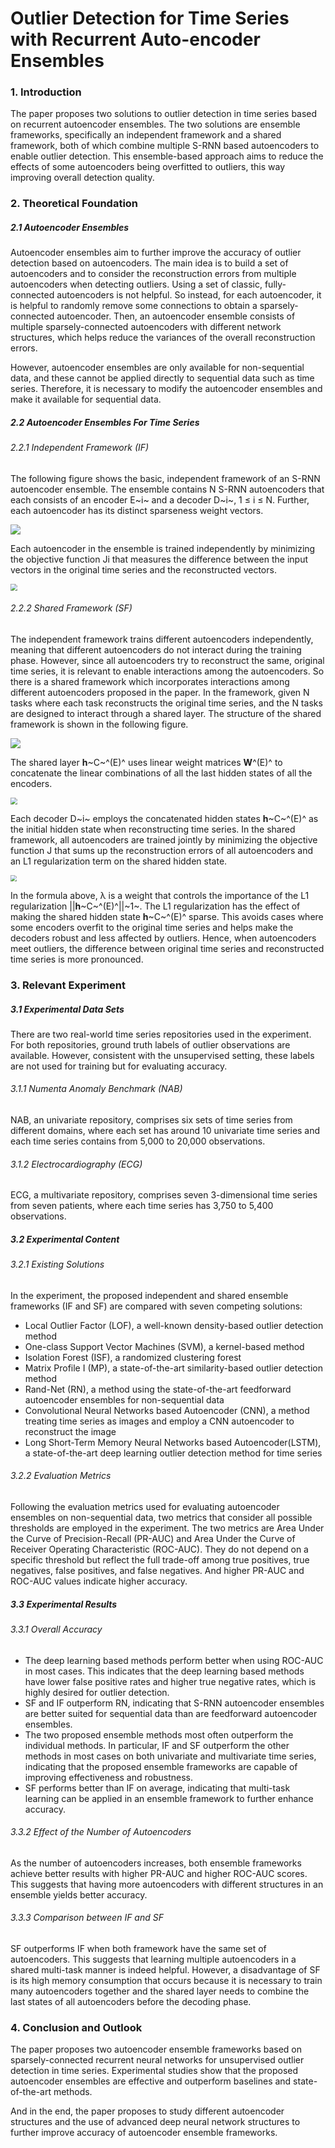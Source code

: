 # Outlier Detection for Time Series with Recurrent Auto-encoder Ensembles

### 1. Introduction

The paper proposes two solutions to outlier detection in time series based on recurrent autoencoder ensembles. The two solutions are ensemble frameworks, specifically an independent framework and a shared framework, both of which combine multiple S-RNN based autoencoders to enable outlier detection. This ensemble-based approach aims to reduce the effects of some autoencoders being overfitted to outliers, this way improving overall detection quality.

### 2. Theoretical Foundation

##### 2.1 Autoencoder Ensembles

Autoencoder ensembles aim to further improve the accuracy of outlier detection based on autoencoders. The main idea is to build a set of autoencoders and to consider the reconstruction errors from multiple autoencoders when detecting outliers. Using a set of classic, fully-connected autoencoders is not helpful. So instead, for each autoencoder, it is helpful to randomly remove some connections to obtain a sparsely-connected autoencoder. Then, an autoencoder ensemble consists of multiple sparsely-connected autoencoders with different network structures, which helps reduce the variances of the overall reconstruction errors.

However, autoencoder ensembles are only available for non-sequential data, and these cannot be applied directly to sequential data such as time series. Therefore, it is necessary to modify the autoencoder ensembles and make it available for sequential data.

##### 2.2 Autoencoder Ensembles For Time Series

###### 2.2.1 Independent Framework (IF)

The following figure shows the basic, independent framework of an S-RNN autoencoder ensemble. The ensemble contains N S-RNN autoencoders that each consists of an encoder E~i~ and a decoder D~i~, 1 ≤ i ≤ N. Further, each autoencoder has its distinct sparseness weight vectors.

![](img/yyc/IF.png)

Each autoencoder in the ensemble is trained independently by minimizing the objective function Ji that measures the difference between the input vectors in the original time series and the reconstructed vectors.

<img src="img/yyc/IF_Formula.png" style="zoom:67%;" />

###### 2.2.2 Shared Framework (SF)

The independent framework trains different autoencoders independently, meaning that different autoencoders do not interact during the training phase. However, since all autoencoders try to reconstruct the same, original time series, it is relevant to enable interactions among the autoencoders. So there is a shared framework which incorporates interactions among different autoencoders proposed in the paper. In the framework, given N tasks where each task reconstructs the original time series, and the N tasks are designed to interact through a shared layer. The structure of the shared framework is shown in the following figure.

![](img/yyc/SF.png)

The shared layer **h**~C~^(E)^ uses linear weight matrices  **W**^(E)^ to concatenate the linear combinations of all the last hidden states of all the encoders.

<img src="img/yyc/SF_HC.png" style="zoom:67%;" />

Each decoder D~i~ employs the concatenated hidden states **h**~C~^(E)^ as the initial hidden state when reconstructing time series. In the shared framework, all autoencoders are trained jointly by minimizing the objective function J that sums up the reconstruction errors of all autoencoders and an L1 regularization term on the shared hidden state.

<img src="img/yyc/SF_Formula.png" style="zoom:65%;" />

In the formula above, λ is a weight that controls the importance of the L1 regularization  ||**h**~C~^(E)^||~1~. The L1 regularization has the effect of making the shared hidden state **h**~C~^(E)^ sparse. This avoids cases where some encoders overfit to the original time series and helps make the decoders robust and less affected by outliers. Hence, when autoencoders meet outliers, the difference between original time series and reconstructed time series is more pronounced.

### 3. Relevant Experiment

##### 3.1 Experimental Data Sets

There are two real-world time series repositories used in the experiment. For both repositories, ground truth labels of outlier observations are available. However, consistent with the unsupervised setting, these labels are not used for training but for evaluating accuracy.

###### 3.1.1 Numenta Anomaly Benchmark (NAB)

NAB, an univariate repository, comprises six sets of time series from different domains, where each set has around 10 univariate time series and each time series contains from 5,000 to 20,000 observations.

###### 3.1.2 Electrocardiography (ECG)

ECG, a multivariate repository, comprises seven 3-dimensional time series from seven patients, where each time series has 3,750 to 5,400 observations.

##### 3.2 Experimental Content

###### 3.2.1 Existing Solutions

In the experiment, the proposed independent and shared ensemble frameworks (IF and SF) are compared with seven competing solutions:

*   Local Outlier Factor (LOF), a well-known density-based outlier detection method
*   One-class Support Vector Machines (SVM), a kernel-based method
*   Isolation Forest (ISF), a randomized clustering forest
*   Matrix Profile I (MP), a state-of-the-art similarity-based outlier detection method
*   Rand-Net (RN), a method using the state-of-the-art feedforward autoencoder ensembles for non-sequential data
*   Convolutional Neural Networks based Autoencoder (CNN), a method treating time series as images and employ a CNN autoencoder to reconstruct the image
*   Long Short-Term Memory Neural Networks based Autoencoder(LSTM), a state-of-the-art deep learning outlier detection method for time series

###### 3.2.2 Evaluation Metrics

Following the evaluation metrics used for evaluating autoencoder ensembles on non-sequential data, two metrics that consider all possible thresholds are employed in the experiment. The two metrics are Area Under the Curve of Precision-Recall (PR-AUC) and Area Under the Curve of Receiver Operating Characteristic (ROC-AUC). They do not depend on a specific threshold but reflect the full trade-off among true positives, true negatives, false positives, and false negatives. And higher PR-AUC and ROC-AUC values indicate higher accuracy.

##### 3.3 Experimental Results

###### 3.3.1 Overall Accuracy

*   The deep learning based methods perform better when using ROC-AUC in most cases. This indicates that the deep learning based methods have lower false positive rates and higher true negative rates, which is highly desired for outlier detection.
*   SF and IF outperform RN, indicating that S-RNN autoencoder ensembles are better suited for sequential data than are feedforward autoencoder ensembles.
*   The two proposed ensemble methods most often outperform the individual methods. In particular, IF and SF outperform the other methods in most cases on both univariate and multivariate time series, indicating that the proposed ensemble frameworks are capable of improving effectiveness and robustness.
*   SF performs better than IF on average, indicating that multi-task learning can be applied in an ensemble framework to further enhance accuracy.

###### 3.3.2 Effect of the Number of Autoencoders

As the number of autoencoders increases, both ensemble frameworks achieve better results with higher PR-AUC and higher ROC-AUC scores. This suggests that having more autoencoders with different structures in an ensemble yields better accuracy.

###### 3.3.3 Comparison between IF and SF

SF outperforms IF when both framework have the same set of autoencoders. This suggests that learning multiple autoencoders in a shared multi-task manner is indeed helpful. However, a disadvantage of SF is its high memory consumption that occurs because it is necessary to train many autoencoders together and the shared layer needs to combine the last states of all autoencoders before the decoding phase.

### 4. Conclusion and Outlook

The paper proposes two autoencoder ensemble frameworks based on sparsely-connected recurrent neural networks for unsupervised outlier detection in time series. Experimental studies show that the proposed autoencoder ensembles are effective and outperform baselines and state-of-the-art methods.

And in the end, the paper proposes to study different autoencoder structures and the use of advanced deep neural network structures to further improve accuracy of autoencoder ensemble frameworks.